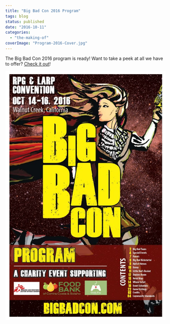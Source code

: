 ```yaml
---
title: "Big Bad Con 2016 Program"
tags: blog
status: published
date: "2016-10-11"
categories: 
  - "the-making-of"
coverImage: "Program-2016-Cover.jpg"
---
```


The Big Bad Con 2016 program is ready! Want to take a peek at all we have to offer? [Check it out](https://www.dropbox.com/s/9bv1t4m0jdkgdxk/bbc-program-2016-FINAL.pdf?dl=0)!

[![Program 2016 Cover](/images/Program-2016-Cover-663x1024.jpg)](https://www.dropbox.com/s/9bv1t4m0jdkgdxk/bbc-program-2016-FINAL.pdf?dl=0)
